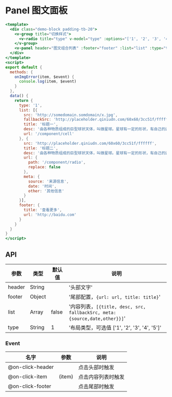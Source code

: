 # Panel 图文面板


```handlebars
<template>
  <div class="demo-block padding-tb-20">
    <v-group title="切换样式">
      <v-radio title="type" v-model="type" :options="['1', '2', '3', '4', '5']"></v-radio>
    </v-group>
    <v-panel header="图文组合列表" :footer="footer" :list="list" :type="type" @on-img-error="onImgError"></v-panel>
  </div>
</template>
<script>
export default {
  methods: {
    onImgError(item, $event) {
      console.log(item, $event)
    }
  },
  data() {
    return {
      type: '1',
      list: [{
        src: 'http://somedomain.somdomain/x.jpg',
        fallbackSrc: 'http://placeholder.qiniudn.com/60x60/3cc51f/ffffff',
        title: '标题一',
        desc: '由各种物质组成的巨型球状天体，叫做星球。星球有一定的形状，有自己的运行轨道。',
        url: '/component/cell'
      }, {
        src: 'http://placeholder.qiniudn.com/60x60/3cc51f/ffffff',
        title: '标题二',
        desc: '由各种物质组成的巨型球状天体，叫做星球。星球有一定的形状，有自己的运行轨道。',
        url: {
          path: '/component/radio',
          replace: false
        },
        meta: {
          source: '来源信息',
          date: '时间',
          other: '其他信息'
        }
      }],
      footer: {
        title: '查看更多',
        url: 'http://baidu.com'
      }
    }
  }
}
</script>
```


## API

| 参数 | 类型 | 默认值 | 说明 |
| --- | --- | --- | --- |
| header | String | | '头部文字' | 
| footer | Object | | '尾部配置，`{url: url, title: title}`' | 
| list | Array | false | '内容列表，`[{title, desc, src, fallbackSrc, meta:{source,date,other}}]`' | 
| type | String | 1 | '布局类型，可选值 ['1', '2', '3', '4', '5']' | 


### Event 
| 名字 | 参数 | 说明 |
| --- | --- | --- |
| @on-click-header |  | 点击头部时触发 |
| @on-click-item | (item) | 点击内容列表时触发 |
| @on-click-footer |  | 点击尾部时触发 |

